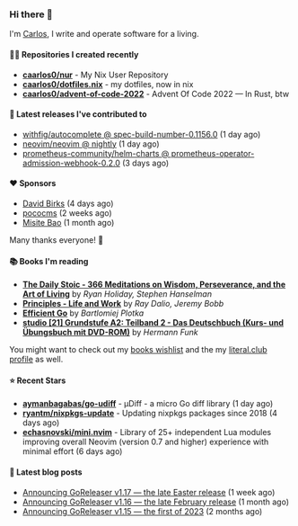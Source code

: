 ### Hi there 👋

I'm [Carlos](https://caarlos0.dev), I write and operate software for a living.

#### 👨‍💻 Repositories I created recently
- **[caarlos0/nur](https://github.com/caarlos0/nur)** - My Nix User Repository
- **[caarlos0/dotfiles.nix](https://github.com/caarlos0/dotfiles.nix)** - my dotfiles, now in nix
- **[caarlos0/advent-of-code-2022](https://github.com/caarlos0/advent-of-code-2022)** - Advent Of Code 2022 — In Rust, btw

#### 🚀 Latest releases I've contributed to


- [withfig/autocomplete @ spec-build-number-0.1156.0](https://github.com/withfig/autocomplete/releases/tag/spec-build-number-0.1156.0) (1 day ago)
- [neovim/neovim @ nightly](https://github.com/neovim/neovim/releases/tag/nightly) (1 day ago)
- [prometheus-community/helm-charts @ prometheus-operator-admission-webhook-0.2.0](https://github.com/prometheus-community/helm-charts/releases/tag/prometheus-operator-admission-webhook-0.2.0) (3 days ago)

#### ❤️ Sponsors
- [David Birks](https://github.com/dbirks) (4 days ago)
- [pococms](https://github.com/pococms) (2 weeks ago)
- [Misite Bao](https://github.com/misitebao) (1 month ago)

Many thanks everyone! 🙏

#### 📚 Books I'm reading
- **[The Daily Stoic - 366 Meditations on Wisdom, Perseverance, and the Art of Living](https://literal.club/caarlos0/book/the-daily-stoic-lbfbd)** by _Ryan Holiday, Stephen Hanselman_
- **[Principles - Life and Work](https://literal.club/caarlos0/book/ray-dalioray-daliojeremy-bobbprinciples-a9caw)** by _Ray Dalio, Jeremy Bobb_
- **[Efficient Go](https://literal.club/caarlos0/book/bartlomiej-plotka-efficient-go-h2xgm)** by _Bartlomiej Plotka_
- **[studio [21] Grundstufe A2: Teilband 2 - Das Deutschbuch (Kurs- und Übungsbuch mit DVD-ROM)](https://literal.club/caarlos0/book/hermann-funk-studio-21-grundstufe-a2-teilband-2-das-deutschbuch-kurs-und-ubungsbuch-mit-dvd-rom-9zuoy)** by _Hermann Funk_

You might want to check out my [books
wishlist](https://www.amazon.com.br/hz/wishlist/ls/EB8P7VS717SV) and the my
[literal.club profile](https://literal.club/caarlos0) as well.

#### ⭐ Recent Stars
- **[aymanbagabas/go-udiff](https://github.com/aymanbagabas/go-udiff)** - µDiff - a micro Go diff library (1 day ago)
- **[ryantm/nixpkgs-update](https://github.com/ryantm/nixpkgs-update)** - Updating nixpkgs packages since 2018 (4 days ago)
- **[echasnovski/mini.nvim](https://github.com/echasnovski/mini.nvim)** - Library of 25+ independent Lua modules improving overall Neovim (version 0.7 and higher) experience with minimal effort (6 days ago)

#### 📄 Latest blog posts
- [Announcing GoReleaser v1.17 — the late Easter release](https://carlosbecker.com/posts/goreleaser-v1.17/) (1 week ago)
- [Announcing GoReleaser v1.16 — the late February release](https://carlosbecker.com/posts/goreleaser-v1.16/) (1 month ago)
- [Announcing GoReleaser v1.15 — the first of 2023](https://carlosbecker.com/posts/goreleaser-v1.15/) (2 months ago)
